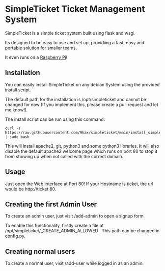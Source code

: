 # SimpleTicket Ticket Management System

SimpleTicket is a simple ticket system built using flask and wsgi.

Its designed to be easy to use and set up, providiing a fast, easy and portable solution for smaller teams.

It even runs on a [Raspberry Pi](https://raspberrypi.org)!

## Installation

You can easily install SimpleTicket on any debian System using the provided install script.

The default path for the installation is /opt/simpleticket and cannot be changed for now
(If you implement this, please create a pull request and let me know!).

The install script can be run using this command:

    curl -s https://raw.githubusercontent.com/9hax/simpleticket/main/install_simpleticket.sh | sudo bash

This will install apache2, git, python3 and some python3 libraries.
It will also disable the default apache2 welcome page which runs on port 80 to stop it from showing up when not called with the correct domain.

## Usage

Just open the Web interface at Port 80! 
If your Hostname is ticket, the url would be http://ticket:80.

## Creating the first Admin User

To create an admin user, just visit /add-admin to open a signup form.

To enable this functionality, firstly create a file at /opt/simpleticket/_CREATE_ADMIN_ALLOWED . 
This path can be changed in config.py.

## Creating normal users

To create a normal user, visit /add-user while logged in as an admin.